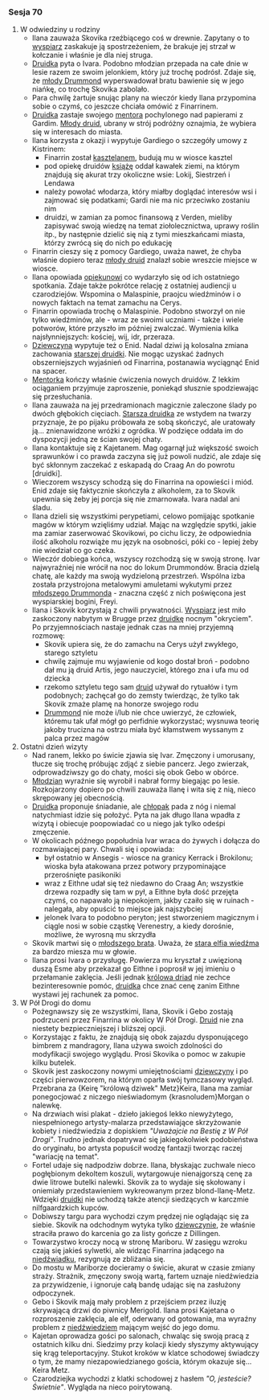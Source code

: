 ### Sesja 70
1. W odwiedziny u rodziny
    - Ilana zauważa Skovika rzeźbiącego coś w drewnie. Zapytany o to [wyspiarz](Skovik) zaskakuje ją spostrzeżeniem, że brakuje jej strzał w kołczanie i właśnie je dla niej struga.
    - [Druidka](Ilana) pyta o Ivara. Podobno młodzian przepada na całe dnie w lesie razem ze swoim jelonkiem, który już trochę podrósł. Zdaje się, że [młody Drummond](Ivar) wyperswadował bratu bawienie się w jego niańkę, co trochę Skovika zabolało.
    - Para chwilę żartuje snując plany na wieczór kiedy Ilana przypomina sobie o czymś, co jeszcze chciała omówić z Finarrinem.
    - [Druidka](Ilana) zastaje swojego [mentora](Finarrin) pochylonego nad papierami z Gardim. [Młody druid](Gardi), ubrany w strój podróżny oznajmia, że wybiera się w interesach do miasta.
    - Ilana korzysta z okazji i wypytuje Gardiego o szczegóły umowy z Kistrinem:
        + Finarrin został <a href="https://youtu.be/aNmsCQ901AE">kasztelanem</a>, budują mu w wiosce kasztel
        + pod opiekę druidów [książę](Kistrin) oddał kawałek ziemi, na którym znajdują się akurat trzy okoliczne wsie: Lokij, Siestrzeń i Lendawa
        + należy powołać włodarza, który miałby doglądać interesów wsi i zajmować się podatkami; Gardi nie ma nic przeciwko zostaniu nim
        + druidzi, w zamian za pomoc finansową z Verden, mieliby zapisywać swoją wiedzę na temat ziołolecznictwa, uprawy roślin itp., by następnie dzielić się nią z tymi mieszkańcami miasta, którzy zwrócą się do nich po edukację
    - Finarrin cieszy się z pomocy Gardiego, uważa nawet, że chyba właśnie dopiero teraz [młody druid](Gardi) znalazł sobie wreszcie miejsce w wiosce.
    - Ilana opowiada [opiekunowi](Finarrin) co wydarzyło się od ich ostatniego spotkania. Zdaje także pokrótce relację z ostatniej audiencji u czarodziejów. Wspomina o Malaspinie, praojcu wiedźminów i o nowych faktach na temat zamachu na Cerys.
    - Finarrin opowiada trochę o Malaspinie. Podobno stworzył on nie tylko wiedźminów, ale - wraz ze swoimi uczniami - także i wiele potworów, które  przyszło im później zwalczać. Wymienia kilka najsłynniejszych: kościej, wij, idr, przeraza.
    - [Dziewczyna](Ilana) wypytuje też o Enid. Nadal dziwi ją kolosalna zmiana zachowania [starszej druidki](Enid). Nie mogąc uzyskać żadnych obszerniejszych wyjaśnień od Finarrina, postanawia wyciągnąć Enid na spacer.
    - [Mentorka](Enid) kończy właśnie ćwiczenia nowych druidów. Z lekkim ociąganiem przyjmuje zaproszenie, poniekąd słusznie spodziewając się przesłuchania. 
    - Ilana zauważa na jej przedramionach magicznie zaleczone ślady po dwóch głębokich cięciach. [Starsza druidka](Enid) ze wstydem na twarzy przyznaje, że po pijaku próbowała ze sobą skończyć, ale uratowały ją... znienawidzone wróżki z ogródka. W podzięce oddała im do dyspozycji jedną ze ścian swojej chaty.
    - Ilana kontaktuje się z Kajetanem. Mag ogarnął już większość swoich sprawunków i co prawda zaczyna się już powoli nudzić, ale zdaje się być skłonnym zaczekać z eskapadą do Craag An do powrotu [druidki].
    - Wieczorem wszyscy schodzą się do Finarrina na opowieści i miód. Enid zdaje się faktycznie skończyła z alkoholem, za to Skovik upewnia się żeby jej porcja się nie zmarnowała. Ivara nadal ani śladu.
    - Ilana dzieli się wszystkimi perypetiami, celowo pomijając spotkanie magów w którym wzięliśmy udział. Mając na względzie spytki, jakie ma zamiar zaserwować Skovikowi, po cichu liczy, że odpowiednia ilość alkoholu rozwiąże mu język na osobności, póki co - lepiej żeby nie wiedział co go czeka.
    - Wieczór dobiega końca, wszyscy rozchodzą się w swoją stronę. Ivar najwyraźniej nie wrócił na noc do lokum Drummondów. Bracia dzielą chatę, ale każdy ma swoją wydzieloną przestrzeń. Wspólna izba została przystrojona metalowymi amuletami wykutymi przez [młodszego Drummonda](Ivar) - znaczna część z nich poświęcona jest wyspiarskiej bogini, Freyi.
    - Ilana i Skovik korzystają z chwili prywatności. [Wyspiarz](Skovik) jest miło zaskoczony nabytym w Brugge przez [druidkę](Ilana) nocnym "okryciem". Po przyjemnościach nastaje jednak czas na mniej przyjemną rozmowę:
        + Skovik upiera się, że do zamachu na Cerys użył zwykłego, starego sztyletu
        + chwilę zajmuje mu wyjawienie od kogo dostał broń - podobno dał mu ją druid Artis, jego nauczyciel, którego zna i ufa mu od dziecka
        + rzekomo sztyletu tego sam [druid](Artis) używał do rytuałów i tym podobnych; zachęcał go do zemsty twierdząc, że tylko tak Skovik zmaże plamę na honorze swojego rodu
        + [Drummond](Skovik) nie może i/lub nie chce uwierzyć, że człowiek, któremu tak ufał mógł go perfidnie wykorzystać; wysnuwa teorię jakoby trucizna na ostrzu miała być kłamstwem wyssanym z palca przez magów
2. Ostatni dzień wizyty
    - Nad ranem, lekko po świcie zjawia się Ivar. Zmęczony i umorusany, tłucze się trochę próbując zdjąć z siebie pancerz. Jego zwierzak, odprowadziwszy go do chaty, mości się obok Gebo w obórce.
    - [Młodzian](Ivar) wyraźnie się wyrobił i nabrał formy biegając po lesie. Rozkojarzony dopiero po chwili zauważa Ilanę i wita się z nią, nieco skrępowany jej obecnością. 
    - [Druidka](Ilana) proponuje śniadanie, ale [chłopak](Ivar) pada z nóg i niemal natychmiast idzie się położyć. Pyta na jak długo Ilana wpadła z wizytą i obiecuje poopowiadać co u niego jak tylko odeśpi zmęczenie.
    - W okolicach późnego popołudnia Ivar wraca do żywych i dołącza do rozmawiającej pary. Chwali się i opowiada:
        +  był ostatnio w Ansegis - wiosce na granicy Kerrack i Brokilonu; wioska była atakowana przez potwory przypominające przerośnięte pasikoniki
        +  wraz z Eithne udał się też niedawno do Craag An; wszystkie drzewa rozpadły się tam w pył, a Eithne była dość przejęta czymś, co napawało ją niepokojem, jakby czaiło się w ruinach - nalegała, aby opuścić to miejsce jak najszybciej
        +  jelonek Ivara to podobno peryton; jest stworzeniem magicznym i ciągle nosi w sobie cząstkę Verenestry, a kiedy dorośnie, możliwe, że wyrosną mu skrzydła
    - Skovik martwi się o [młodszego brata](Ivar). Uważa, że [stara elfia wiedźma](Eithne) za bardzo miesza mu w głowie.
    - Ilana prosi Ivara o przysługę. Powierza mu kryształ z uwięzioną duszą Esme aby przekazał go Eithne i poprosił w jej imieniu o przełamanie zaklęcia. Jeśli jednak [królowa driad](Eithne) nie zechce bezinteresownie pomóc, [druidka](Ilana) chce znać cenę zanim Eithne wystawi jej rachunek za pomoc.
3. W Pół Drogi do domu
    - Pożegnawszy się ze wszystkimi, Ilana, Skovik i Gebo zostają podrzuceni przez Finarrina w okolicy W Pół Drogi. [Druid](Finarrin) nie zna niestety bezpieczniejszej i bliższej opcji.
    - Korzystając z faktu, że znajdują się obok zajazdu dysponującego bimbrem z mandragory, Ilana używa swoich zdolności do modyfikacji swojego wyglądu. Prosi Skovika o pomoc w zakupie kilku butelek.
    - Skovik jest zaskoczony nowymi umiejętnościami [dziewczyny](Ilana) i po części pierwowzorem, na którym oparła swój tymczasowy wygląd. Przebrana za {Keirę "królową dziwek" Metz}Keira, Ilana ma zamiar ponegocjować z niczego nieświadomym {krasnoludem}Morgan o nalewkę.
    - Na drzwiach wisi plakat - dzieło jakiegoś lekko niewyżytego, niespełnionego artysty-malarza przedstawiające skrzyżowanie kobiety i niedźwiedzia z dopiskiem _"Uważajcie na Bestię z W Pół Drogi"_. Trudno jednak dopatrywać się jakiegokolwiek podobieństwa do oryginału, bo artysta popuścił wodzę fantazji tworząc raczej "wariację na temat".
    - Fortel udaje się nadpodziw dobrze. Ilana, błyskając zuchwale nieco pogłębionym dekoltem koszuli, wytargowuje nienajgorszą cenę za dwie litrowe butelki nalewki. Skovik za to wydaje się skołowany i oniemiały przedstawieniem wykreowanym przez blond-Ilanę-Metz. Wdzięki [druidki](Ilana) nie uchodzą także atencji siedzących w karczmie nilfgaardzkich kupców.
    - Dobiwszy targu para wychodzi czym prędzej nie oglądając się za siebie. Skovik na odchodnym wytyka tylko [dziewczynie](Ilana), że właśnie straciła prawo do karcenia go za listy gończe z Dillingen.
    - Towarzystwo kroczy nocą w stronę Mariboru. W zasięgu wzroku czają się jakieś sylwetki, ale widząc Finarrina jadącego na [niedźwiadku](Gebo), rezygnują ze zbliżania się.
    - Do mostu w Mariborze docieramy o świcie, akurat w czasie zmiany straży. Strażnik, zmęczony swoją wartą, fartem uznaje niedźwiedzia za przywidzenie, i ignoruje całą bandę udając się na zasłużony odpoczynek.
    - Gebo i Skovik mają mały problem z przejściem przez iluzję skrywającą drzwi do piwnicy Merigold. Ilana prosi Kajetana o rozproszenie zaklęcia, ale elf, oderwany od gotowania, ma wyraźny problem z [niedźwiedziem](Gebo) mającym wejść do jego domu.
    - Kajetan oprowadza gości po salonach, chwaląc się swoją pracą z ostatnich kilku dni. Siedzimy przy kolacji kiedy słyszymy aktywujący się krąg teleportacyjny. Stukot kroków w klatce schodowej świadczy o tym, że mamy niezapowiedzianego gościa, którym okazuje się... Keira Metz.
    - Czarodziejka wychodzi z klatki schodowej z hasłem _"O, jesteście? Świetnie"_. Wygląda na nieco poirytowaną.
